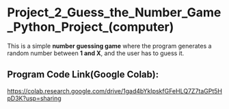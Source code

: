 # **Project_2_Guess_the_Number_Game_Python_Project_(computer)**
This is a simple **number guessing game** where the program generates a random number between **1 and X**, and the user has to guess it.

## Program Code Link(Google Colab):
https://colab.research.google.com/drive/1gad4bYkIpskfGFeHLQ7Z7taGPt5HpD3K?usp=sharing